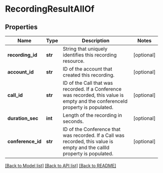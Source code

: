 # RecordingResultAllOf

## Properties
Name | Type | Description | Notes
------------ | ------------- | ------------- | -------------
**recording_id** | **str** | String that uniquely identifies this recording resource. | [optional] 
**account_id** | **str** | ID of the account that created this recording. | [optional] 
**call_id** | **str** | ID of the Call that was recorded. If a Conference was recorded, this value is empty and the conferenceId property is populated. | [optional] 
**duration_sec** | **int** | Length of the recording in seconds. | [optional] 
**conference_id** | **str** | ID of the Conference that was recorded. If a Call was recorded, this value is empty and the callId property is populated. | [optional] 

[[Back to Model list]](../README.md#documentation-for-models) [[Back to API list]](../README.md#documentation-for-api-endpoints) [[Back to README]](../README.md)


